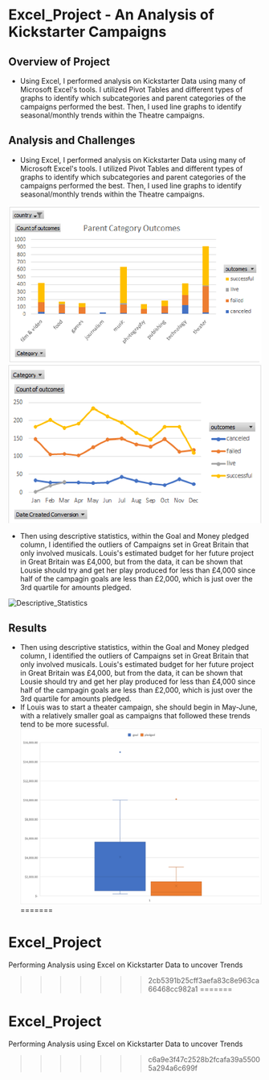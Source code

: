 # Excel_Project - An Analysis of Kickstarter Campaigns


## Overview of Project

- Using Excel, I performed analysis on Kickstarter Data using many of Microsoft Excel's tools. I utilized Pivot Tables and different types of graphs to identify which subcategories and parent categories of the campaigns performed the best. Then, I used line graphs to identify seasonal/monthly trends within the Theatre campaigns.

## Analysis and Challenges

- Using Excel, I performed analysis on Kickstarter Data using many of Microsoft Excel's tools. I utilized Pivot Tables and different types of graphs to identify which subcategories and parent categories of the campaigns performed the best. Then, I used line graphs to identify seasonal/monthly trends within the Theatre campaigns.


![Parent_Category_Outcomes](Resources/Parent_Category_Outcomes.png)
![OutcomesBasedOnMonths](Resources/OutcomesBasedOnMonths.png)


- Then using descriptive statistics, within the Goal and Money pledged column, I identified the outliers of Campaigns set in Great Britain that only involved musicals.
Louis's estimated budget for her future project in Great Britain was £4,000, but from the data, it can be shown that Lousie should try and get her play produced for less than £4,000 since half of the campagin goals are less than £2,000, which is just over the 3rd quartile for amounts pledged.

![Descriptive_Statistics](C:\Users\Bryan\OneDrive\Desktop\DataClass\Excel_Project\Descriptive_Statistics.png)

## Results

- Then using descriptive statistics, within the Goal and Money pledged column, I identified the outliers of Campaigns set in Great Britain that only involved musicals.
Louis's estimated budget for her future project in Great Britain was £4,000, but from the data, it can be shown that Lousie should try and get her play produced for less than £4,000 since half of the campagin goals are less than £2,000, which is just over the 3rd quartile for amounts pledged.
- If Louis was to start a theater campaign, she should begin in May-June, with a relatively smaller goal as campaigns that followed these trends tend to be more sucessful.
![Descriptive_Statistics](Resources/Descriptive_Statistics.png)
=======
# Excel_Project
Performing Analysis using Excel on Kickstarter Data to uncover Trends
>>>>>>> 2cb5391b25cff3aefa83c8e963ca66468cc982a1
=======
# Excel_Project
Performing Analysis using Excel on Kickstarter Data to uncover Trends
>>>>>>> c6a9e3f47c2528b2fcafa39a55005a294a6c699f


